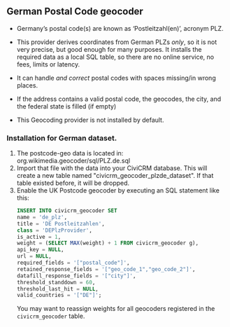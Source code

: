 ## German Postal Code geocoder

- Germany’s postal code(s) are known as ‘Postleitzahl(en)’, acronym PLZ.

- This provider derives coordinates from German PLZs *only*, so it is not very precise, but good enough for many purposes. It installs the required data as a local SQL table, so there are no online service, no fees, limits or latency.

- It can handle *and correct* postal codes with spaces missing/in wrong places.

- If the address contains a valid postal code, the geocodes, the city, and the federal state is filled (if empty)

- This Geocoding provider is not installed by default.

### Installation for German dataset.

1. The postcode-geo data is located in: org.wikimedia.geocoder/sql/PLZ.de.sql
2. Import that file with the data into your CiviCRM database. This will create a new table named "civicrm_geocoder_plzde_dataset". If that table existed before, it will be dropped.
3. Enable the UK Postcode geocoder by executing an SQL statement like this:
   ```sql
   INSERT INTO civicrm_geocoder SET
   name = 'de_plz',
   title = 'DE Postleitzahlen',
   class = 'DEPlzProvider',
   is_active = 1,
   weight = (SELECT MAX(weight) + 1 FROM civicrm_geocoder g),
   api_key = NULL,
   url = NULL,
   required_fields = '["postal_code"]',
   retained_response_fields = '["geo_code_1","geo_code_2"]',
   datafill_response_fields = '["city"]',
   threshold_standdown = 60,
   threshold_last_hit = NULL,
   valid_countries = '["DE"]';
   ```
   You may want to reassign weights for all geocoders registered in the `civicrm_geocoder` table.
